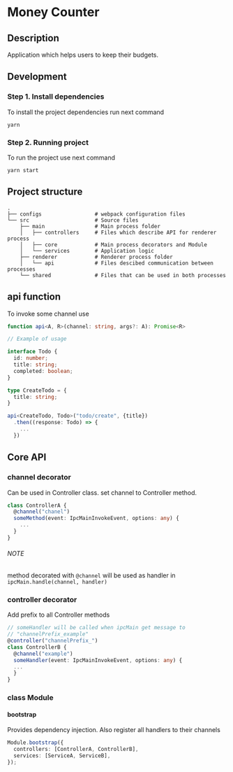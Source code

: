 # Money Counter
## Description
Application which helps users to keep their budgets.

## Development
### Step 1. Install dependencies
To install the project dependencies run next command
```
yarn
```

### Step 2. Running project
To run the project use next command
```
yarn start
```

## Project structure
```
.
├── configs                 # webpack configuration files
└── src                     # Source files
    ├── main                # Main process folder
    │   ├── controllers     # Files which describe API for renderer process
    │   ├── core            # Main process decorators and Module
    │   └── services        # Application logic
    ├── renderer            # Renderer process folder
    │   └── api             # Files descibed communication between processes
    └── shared              # Files that can be used in both processes 

```

## api function

To invoke some channel use

```ts
function api<A, R>(channel: string, args?: A): Promise<R>
```

```ts
// Example of usage

interface Todo {
  id: number;
  title: string;
  completed: boolean;
}

type CreateTodo = {
  title: string;
}

api<CreateTodo, Todo>("todo/create", {title})
  .then((response: Todo) => {
    ...
  })
```


## Core API

### channel decorator

Can be used in Controller class. set channel to Controller method.

```ts
class ControllerA {
  @channel("chanel")
  someMethod(event: IpcMainInvokeEvent, options: any) {
    ...
  }
}
```
###### NOTE
method decorated with `@channel` will be used as handler in `ipcMain.handle(channel, handler)`

### controller decorator
Add prefix to all Controller methods

```ts
// someHandler will be called when ipcMain get message to 
// "channelPrefix_example"
@controller("channelPrefix_")
class ControllerB {
  @channel("example")
  someHandler(event: IpcMainInvokeEvent, options: any) {
  ...
  }
}
```

### class Module
#### bootstrap

Provides dependency injection. Also register all handlers to their channels

```ts
Module.bootstrap({
  controllers: [ControllerA, ControllerB],
  services: [ServiceA, ServiceB],
});
```

